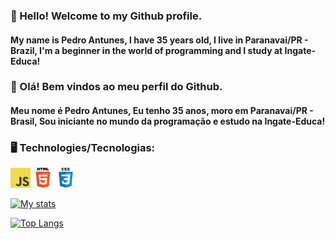 ### 👋 Hello! Welcome to my Github profile.
#### My name is Pedro Antunes, I have 35 years old, I live in Paranavai/PR - Brazil, I'm a beginner in the world of programming and I study at Ingate-Educa!

### 👋 Olá! Bem vindos ao meu perfil do Github.
#### Meu nome é Pedro Antunes, Eu tenho 35 anos, moro em Paranavai/PR - Brasil, Sou iniciante no mundo da programação e estudo na Ingate-Educa!


### 🖥️ Technologies/Tecnologias:

<img height="32" src="https://raw.githubusercontent.com/github/explore/80688e429a7d4ef2fca1e82350fe8e3517d3494d/topics/javascript/javascript.png" alt="Javascript"/>
<img height="32" src="https://raw.githubusercontent.com/github/explore/80688e429a7d4ef2fca1e82350fe8e3517d3494d/topics/html/html.png" alt="HTML5"/>
<img height="32" src="https://raw.githubusercontent.com/github/explore/80688e429a7d4ef2fca1e82350fe8e3517d3494d/topics/css/css.png" alt="CSS"/>

[![My stats](https://github-readme-stats.vercel.app/api?username=pedrofcantunes&count_private=true&show_icons=true&theme=dracula)](https://github.com/pedrofcantunes) 

[![Top Langs](https://github-readme-stats.vercel.app/api/top-langs/?username=pedrofcantunes&layout=compact&theme=dracula)](https://github.com/pedrofcantunes/github-readme-stats)

